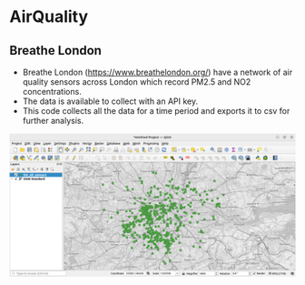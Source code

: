 # AirQuality

## Breathe London
- Breathe London (https://www.breathelondon.org/) have a network of air quality sensors across London which record PM2.5 and NO2 concentrations.
- The data is available to collect with an API key.
- This code collects all the data for a time period and exports it to csv for further analysis.

![list_all_sensors.shp](./images/list_all_sensors.png)
